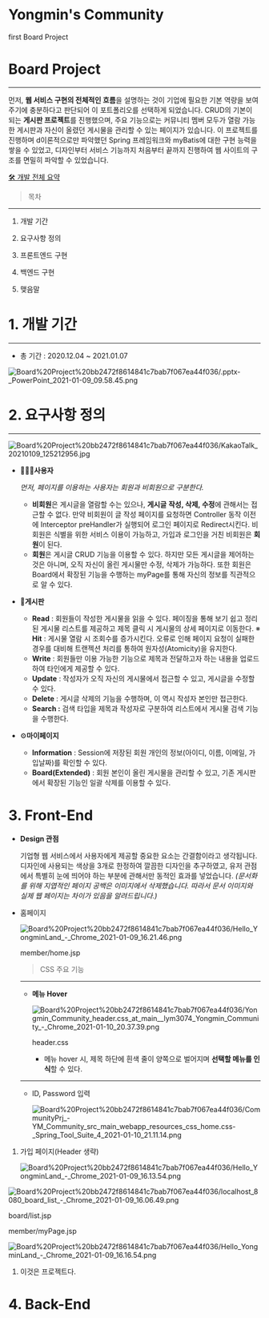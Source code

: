 # Yongmin's Community

first Board Project

# Board Project

---

 먼저, **웹 서비스 구현의 전체적인 흐름**을 설명하는 것이 기업에 필요한 기본 역량을 보여주기에 충분하다고 판단되어 이 포트폴리오를 선택하게 되었습니다. CRUD의 기본이 되는 **게시판 프로젝트**를 진행했으며, 주요 기능으로는 커뮤니티 멤버 모두가 열람 가능한 게시판과 자신이 올렸던 게시물을 관리할 수 있는 페이지가 있습니다. 이 프로젝트를 진행하며 d이론적으로만 파악했던 Spring 프레임워크와 myBatis에 대한 구현 능력을 쌓을 수 있었고, 디자인부터 서비스 기능까지 처음부터 끝까지 진행하여 웹 사이트의 구조를 면밀히 파악할 수 있었습니다.

[🛠 개발 전체 요약](https://www.notion.so/95b321f7fbb4495cbb1d2ae875d66637)

> 목차

---

1. 개발 기간
2. 요구사항 정의
3. 프론트엔드 구현

4. 백엔드 구현

5. 맺음말

# 1. 개발 기간

---

- 총 기간 : 2020.12.04 ~ 2021.01.07

![Board%20Project%20bb2472f8614841c7bab7f067ea44f036/_.pptx_-_PowerPoint_2021-01-09_09.58.45.png](Board%20Project%20bb2472f8614841c7bab7f067ea44f036/_.pptx_-_PowerPoint_2021-01-09_09.58.45.png)

# 2. 요구사항 정의

---

![Board%20Project%20bb2472f8614841c7bab7f067ea44f036/KakaoTalk_20210109_125212956.jpg](Board%20Project%20bb2472f8614841c7bab7f067ea44f036/KakaoTalk_20210109_125212956.jpg)

- 🙎🏻‍♂️**사용자**

    *먼저, 페이지를 이용하는 사용자는 회원과 비회원으로 구분한다.*

    - **비회원**은 게시글을 열람할 수는 있으나, **게시글** **작성, 삭제, 수정**에 관해서는 접근할 수 없다. 만약 비회원이 글 작성 페이지를 요청하면 Controller 동작 이전에 Interceptor preHandler가 실행되어 로그인 페이지로 Redirect시킨다.
     비회원은 식별을 위한 서비스 이용이 가능하고, 가입과 로그인을 거친 비회원은 **회원**이 된다.
    - **회원**은 게시글 CRUD 기능을 이용할 수 있다. 하지만 모든 게시글을 제어하는 것은 아니며, 오직 자신이 올린 게시물만 수정, 삭제가 가능하다. 또한 회원은 Board에서 확장된 기능을 수행하는 myPage를 통해 자신의 정보를 직관적으로 알 수 있다.

- 📑**게시판**
    - **Read** : 회원들이 작성한 게시물을 읽을 수 있다. 페이징을 통해  보기 쉽고 정리된 게시물 리스트를 제공하고 제목 클릭 시 게시물의 상세 페이지로 이동한다.
    ※ **Hit** : 게시물 열람 시 조회수를 증가시킨다. 오류로 인해 페이지 요청이 실패한 경우를 대비해 트랜젝션 처리를 통하여 원자성(Atomicity)을 유지한다.
    - **Write** : 회원들만 이용 가능한 기능으로 제목과 전달하고자 하는 내용을 업로드하여 타인에게 제공할 수 있다.
    - **Update** : 작성자가 오직 자신의 게시물에서 접근할 수 있고, 게시글을 수정할 수 있다.
    - **Delete** : 게시글 삭제의 기능을 수행하며, 이 역시 작성자 본인만 접근한다.
    - **Search :** 검색 타입을 제목과 작성자로 구분하여 리스트에서 게시물 검색 기능을 수행한다.

- ⚙**마이페이지**
    - **Information** : Session에 저장된 회원 개인의 정보(아이디, 이름, 이메일, 가입날짜)를 확인할 수 있다.
    - **Board(Extended)** : 회원 본인이 올린 게시물을 관리할 수 있고, 기존 게시판에서 확장된 기능인 일괄 삭제를 이용할 수 있다.

# 3. Front-End

- **Design 관점**

    기업형 웹 서비스에서 사용자에게 제공할 중요한 요소는 간결함이라고 생각됩니다. 디자인에 사용되는 색상을 3개로 한정하여 깔끔한 디자인을 추구하였고, 유저 관점에서 특별히 눈에 띄어야 하는 부분에 관해서만 동적인 효과를 넣었습니다.
    *(문서화를 위해 지엽적인 페이지 공백은 이미지에서 삭제했습니다. 따라서 문서 이미지와 실제 웹 페이지는 차이가 있음을 알려드립니다.)*

- 홈페이지

    ![Board%20Project%20bb2472f8614841c7bab7f067ea44f036/Hello_YongminLand_-_Chrome_2021-01-09_16.21.46.png](Board%20Project%20bb2472f8614841c7bab7f067ea44f036/Hello_YongminLand_-_Chrome_2021-01-09_16.21.46.png)

    member/home.jsp

    > CSS 주요 기능

    ---

    - **메뉴 Hover**

        ![Board%20Project%20bb2472f8614841c7bab7f067ea44f036/Yongmin_Community_header.css_at_main__lym3074_Yongmin_Community_-_Chrome_2021-01-10_20.37.39.png](Board%20Project%20bb2472f8614841c7bab7f067ea44f036/Yongmin_Community_header.css_at_main__lym3074_Yongmin_Community_-_Chrome_2021-01-10_20.37.39.png)

        header.css

        - 메뉴 hover 시, 제목 하단에 흰색 줄이 양쪽으로 벌어지며 **선택할 메뉴를 인식**할 수 있다.

    ---

    - ID, Password 입력

        ![Board%20Project%20bb2472f8614841c7bab7f067ea44f036/CommunityPrj_-_YM_Community_src_main_webapp_resources_css_home.css_-_Spring_Tool_Suite_4_2021-01-10_21.11.14.png](Board%20Project%20bb2472f8614841c7bab7f067ea44f036/CommunityPrj_-_YM_Community_src_main_webapp_resources_css_home.css_-_Spring_Tool_Suite_4_2021-01-10_21.11.14.png)

1. 가입 페이지(Header 생략)

    ![Board%20Project%20bb2472f8614841c7bab7f067ea44f036/Hello_YongminLand_-_Chrome_2021-01-09_16.13.54.png](Board%20Project%20bb2472f8614841c7bab7f067ea44f036/Hello_YongminLand_-_Chrome_2021-01-09_16.13.54.png)

![Board%20Project%20bb2472f8614841c7bab7f067ea44f036/localhost_8080_board_list_-_Chrome_2021-01-09_16.06.49.png](Board%20Project%20bb2472f8614841c7bab7f067ea44f036/localhost_8080_board_list_-_Chrome_2021-01-09_16.06.49.png)

board/list.jsp

member/myPage.jsp

![Board%20Project%20bb2472f8614841c7bab7f067ea44f036/Hello_YongminLand_-_Chrome_2021-01-09_16.16.54.png](Board%20Project%20bb2472f8614841c7bab7f067ea44f036/Hello_YongminLand_-_Chrome_2021-01-09_16.16.54.png)

1. 이것은 프로젝트다.

# 4. Back-End
